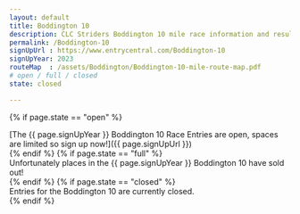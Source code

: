 ```yaml
---
layout: default
title: Boddington 10
description: CLC Striders Boddington 10 mile race information and results page
permalink: /Boddington-10
signUpUrl : https://www.entrycentral.com/Boddington-10
signUpYear: 2023
routeMap  : /assets/Boddington/Boddington-10-mile-route-map.pdf 
# open / full / closed
state: closed

---
```


 {% if page.state == "open" %}
<div class="alert alert-success" role="alert">
[The {{ page.signUpYear }} Boddington 10 Race Entries are open, spaces are limited so sign up now!]({{ page.signUpUrl }})
</div>
{% endif %}
 {% if page.state == "full" %}
<div class="alert alert-warning" role="alert">
Unfortunately places in the {{ page.signUpYear }} Boddington 10 have sold out!
</div>
{% endif %}
 {% if page.state == "closed" %}
<div class="alert alert-danger" role="alert">
Entries for the Boddington 10 are currently closed.
</div>
{% endif %}

<!---

The committee of CLC Striders Running Club would like to thank you for your entry to the first Boddington 10 Mile road race on Sunday 28 January 2023.

You will find some helpful information below to make your race day experience the best it can be.

### Quick Reference Guide

Here are some important points (additional details outlined below),
* If you are unable to race, please let us know so we can offer your place to someone else.
* Please collect your race number from Race HQ between 0745 and 0845 at The Gloucester Old Spot (Post Code: GL51 9SY). Please make sure it’s clearly visible throughout the race.
* Please follow the instructions from our car park marshals upon arrival.
* Race HQ only has toilet facilities. No changing facilities or kit storage is available.
* The race briefing takes place at 0845 at The Gloucester Old Spot
* Race starts at 0900 at the top of Boddington Lane
* Runners will be disqualified if they wear headphones (UKA Rules).
* At the finish, don’t forget to pick up a memento
* Join us at Race HQ for prize giving afterwards
* Please support The Gloucester Old Spot

### High Level Route Map

You will be able to review the route for the Boddington 10 race on [Strava](https://www.strava.com/routes/3157314994401618054)

### Date and Time

2024’s race will be held on Sunday 28 January 2024, with a start time of 09:00.

### Course Description

The race is a four-lap course. Starting at the top of Boddington Lane, it heads towards Boddington and then does 4 laps of Boddington/Barrow finishing back on Boddington Lane outside the premises of Robert Hitchings.
 
The entire route will be clearly signed and marshalled. Please note that road closures have not been applied for, so keep well to the left at all times (unless directed otherwise). 

### Race day information

To help make your race day experience the best it can be, please read the helpful information below. 
 
If you cannot run, please do let us know before the day and we may be able to invite people from the waiting list to take up your place. We cannot guarantee we will be able to offer a refund if you cannot run, but we will do our best to transfer your place (and refund you if we can). 

Although Covid restrictions have been lifted, we would request that you do your best to observe a considerate measure of social distancing and try not to congregate on the day.  If you would feel more comfortable and safe, please wear a mask or face covering.  Please remember that you are fully responsible for being fit and healthy to take part in our event. If you have any Covid symptoms please exercise caution and do not travel and participate. 

As we are running under UK Athletic Rules and do not have full road closures along the route, wearing of personal listening devices is strictly prohibited. This is because you need to clearly hear traffic, runners overtaking and/or marshals’ instructions. Any runner seen wearing such a device will be disqualified. 

#### Important points for race day
 
* Please collect your race number and timing chip from Race HQ between 0800 and 0845 – this will be at The Gloucester Old Spot (Postcode: GL51 9SY). Any runner who does not collect their race number by 0845 will have their place transferred to anyone from the waiting list that is ready to race. 
* When you get your race number, please write your name, emergency contact details and any important medical information on the reverse of your number. Please make sure your number is clearly visible on the front of your vest throughout the race. We need to ensure that we see your number at the finish line to give you an accurate time. 
* You will be given a timing chip which should be looped through your shoe laces. Instructions for fitting these to your shoes will be at Race HQ. It is important that you wear this as we be relying on chip timing only for the results. Without this, you will not get a result. 
* Please follow the instructions from our car park marshals upon arrival. (More information about car parking can be found below.)
* Toilets and portaloos will be available for race participants at The Gloucester Old Spot and Elmstone Business Park. Unfortunately, no changing facilities or kit storage is available.
* The race briefing will take place at the rear of The Gloucester Old Spot at 0845, following this runners will be guided to the start line
* The race starts at 0900 at the top of Boddington Lane. 
* Runners will be disqualified if they wear headphones (UKA Rules). 
* At the finish, don’t forget to return the timing chip. 
* Join us at Race HQ (The Gloucester Old Spot) for prize-giving afterwards and at the Clavell & Hind Taproom for a pint.
 
Your race number entitles you to 15% off at Up & Running (one of our race sponsors) for two weeks after the race. So please keep hold of it and pop in!

#### Race HQ

Race Headquarters is located OUTSIDE The Gloucester Old Spot and the postcode for Race HQ is GL51 9SY. Members of CLC Striders will be there from 0800 for collection of race numbers. 

#### Route

Route Map: [Map]({{ page.routeMap }}) & [Strava route](https://www.strava.com/routes/3157314994401618054)

#### Race details / at the start

The race briefing will be held at 0845 at Race HQ and then we will all walk to the start line at the top of Boddington Lane together.
 
The race will start at 0900 and will be run under UK Athletics rules. The race consists of an out and back section with four (4) anti-clockwise laps of roughly two miles each. Runners are strongly advised to run on the left-hand side of the road at all times, apart from two short sections near the start and finish, where you will be directed to run on the right-hand side, and follow the direction of marshals. 
 
There will be a large number of CLC Striders members out marshalling on the course. They will be there to guide you around the course. We have also placed a number of directional arrows and mile markers too. Note that marshals are not permitted to direct traffic as road users have priority. 
 
There will be one water station at XXXX. We are aiming to make this a low waste event so please carry your own water bottle if you need it. There will be the facility to refill your bottle at the water station.
 
#### At the Finish

After you cross the finish line, you will notice a group of timekeepers. Please do not distract the them, as they need to concentrate and ensure everyone gets the correct result. 
 
If you drop out of the race, please notify one of the officials at the finish line so that we know you haven’t got lost out on the course. 
 
Once you have crossed the finish line, please make sure you return the timing chip. There will be water at the finish and space to get your breath back, but the space will be limited so we kindly ask you vacate the finish area and walk back to Race HQ as soon as you are able.
  
### Car Parking

From 0745, members of CLC Striders will be helping runners find suitable car parking. We will be using the car park at The Gloucester Old Spot and the small industrial estate further along the road. Please note: The Gloucester Old Spot car park must be vacated by 11.45 to allow their regular customers to park (unless you are planning to book a table at the pub for lunch), so if you think you will need to park for longer please use the industrial estate car park.

We would suggest that runners allow plenty of time to walk from the car park as some of our overflow car parks are a 10 minute walk from Race HQ. Please do not park anywhere other than guided by the marshals, under no circumstances should participants park on the road.

### Results

As long as there is a good signal at Race HQ, live results will be available at [Race Roster](https://results.raceroster.com/results/ag7ub3ad9mx7r4ch).

Soon after the race, we will post them on the [CLC Striders website](https://clcstriders-runningclub.co.uk).

### After the race

The Gloucester Old Spot and Clavell & Hind Taproom will both be open shortly after the race for refreshments and food. Please do consider supporting these local independent businesses, without whom we would not be able to run the race. Please note that booking is advised if you would like to have lunch at the Gloucester Old Spot.

### Event Cancellation

If there comes a situation, such as poor weather conditions, where we have to make the difficult decision to cancel the race, we will contact all entrants via email and post notices on our [Facebook page](https://www.facebook.com/CLCStriders/). Please ensure that you check your emails and follow our social media accounts for any updates. 

### Official race photos

Dig Deep Race Photography will be taking official race photos during the event, they will be available via their [website](https://linktr.ee/digdeepracephotography).

### Acknowledgements

Boddington Estates Ltd, Cheltenham - for agreeing to adjust their animal feeding schedule to accomodate the race.

[CLC Health & Fitness Centre](https://fitness.cheltladiescollege.org/), friends and members of CLC Striders.

[Robert Hitchins](https://www.robert-hitchins.co.uk/), Cheltenham - for allowing use of their property entrance for the race finish.

[The Gloucester Old Spot](https://www.thegloucesteroldspot.co.uk/), Cheltenham.

[Up and Running](https://www.upandrunning.co.uk/) Cheltenham.

### Course Records

Men's - 
Women's - 

### Previous results

